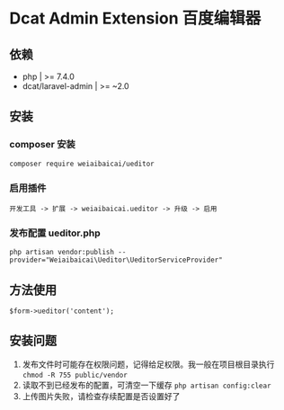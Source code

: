 # Dcat Admin Extension  百度编辑器


## 依赖
 
- php  | >= 7.4.0
- dcat/laravel-admin  | >= ~2.0 


## 安装

### composer 安装
```
composer require weiaibaicai/ueditor
```


### 启用插件
```
开发工具 -> 扩展 -> weiaibaicai.ueditor -> 升级 -> 启用
```

### 发布配置 ueditor.php
```
php artisan vendor:publish --provider="Weiaibaicai\Ueditor\UeditorServiceProvider"
```

## 方法使用
```
$form->ueditor('content');
```

## 安装问题
1. 发布文件时可能存在权限问题，记得给足权限。我一般在项目根目录执行 `chmod -R 755 public/vendor`
2. 读取不到已经发布的配置，可清空一下缓存 `php artisan config:clear`
3. 上传图片失败，请检查存续配置是否设置好了
